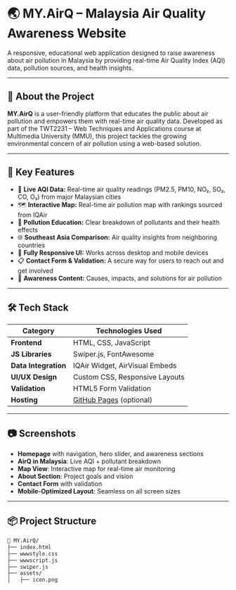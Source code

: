 # 🌏 MY.AirQ – Malaysia Air Quality Awareness Website

A responsive, educational web application designed to raise awareness about air pollution in Malaysia by providing real-time Air Quality Index (AQI) data, pollution sources, and health insights.

---

## 🧠 About the Project

**MY.AirQ** is a user-friendly platform that educates the public about air pollution and empowers them with real-time air quality data. Developed as part of the TWT2231 – Web Techniques and Applications course at Multimedia University (MMU), this project tackles the growing environmental concern of air pollution using a web-based solution.

---

## 🎯 Key Features

- 📡 **Live AQI Data:** Real-time air quality readings (PM2.5, PM10, NO₂, SO₂, CO, O₃) from major Malaysian cities  
- 🗺️ **Interactive Map:** Real-time air pollution map with rankings sourced from IQAir  
- 🧾 **Pollution Education:** Clear breakdown of pollutants and their health effects  
- 🌐 **Southeast Asia Comparison:** Air quality insights from neighboring countries  
- 📱 **Fully Responsive UI:** Works across desktop and mobile devices  
- 📋 **Contact Form & Validation:** A secure way for users to reach out and get involved  
- 🧠 **Awareness Content:** Causes, impacts, and solutions for air pollution

---

## 🛠️ Tech Stack

| Category          | Technologies Used |
|------------------|-------------------|
| **Frontend**      | HTML, CSS, JavaScript |
| **JS Libraries**  | Swiper.js, FontAwesome |
| **Data Integration** | IQAir Widget, AirVisual Embeds |
| **UI/UX Design**  | Custom CSS, Responsive Layouts |
| **Validation**    | HTML5 Form Validation |
| **Hosting**       | [GitHub Pages](https://pages.github.com/) (optional) |

---

## 📷 Screenshots

- **Homepage** with navigation, hero slider, and awareness sections  
- **AirQ in Malaysia**: Live AQI + pollutant breakdown  
- **Map View**: Interactive map for real-time air monitoring  
- **About Section**: Project goals and vision  
- **Contact Form** with validation  
- **Mobile-Optimized Layout**: Seamless on all screen sizes

---

## 📦 Project Structure

```bash
📁 MY.AirQ/
├── index.html
├── wwwstyle.css
├── wwwscript.js
├── swiper.js
├── assets/
│   ├── icon.png
